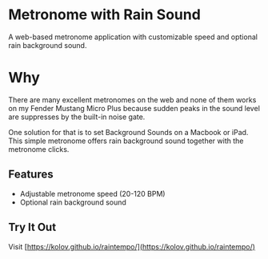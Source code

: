# Metronome with Rain Sound

A web-based metronome application with customizable speed and optional rain background sound.

# Why

There are many excellent metronomes on the web and none of them works on my 
Fender Mustang Micro Plus because sudden peaks 
in the sound level are suppresses by the built-in noise gate.

One solution for that is to set Background Sounds on a Macbook or iPad. This simple metronome
offers rain background sound together with the metronome clicks.

## Features
- Adjustable metronome speed (20-120 BPM)
- Optional rain background sound

## Try It Out
Visit [https://kolov.github.io/raintempo/](https://kolov.github.io/raintempo/)
